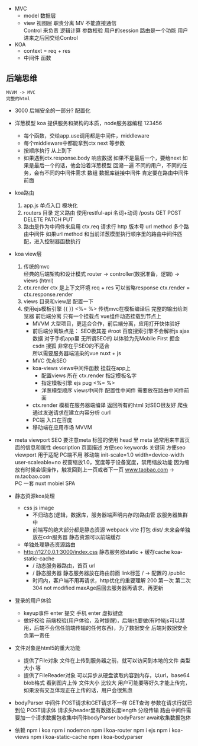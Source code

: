 - MVC
    - model 数据层
    - view 视图层
    职责分离 MV 不能直接通信  
    Control 来负责  逻辑计算 参数校验 用户的session
    路由是一个功能 用户进来之后回交给Control
- KOA
    - context = req + res
    - 中间件
        函数

## 后端思维
    MVVM -> MVC
    完整的html
- 3000
    后端安全的一部分?
    配置化

- 洋葱模型
    koa 提供服务和架构的本质，node服务器编程
    123456
    - 每个函数，交给app.use调用都是中间件，middleware
    - 每个middleware中都能拿到ctx next 等参数
    - 按顺序执行 从上到下
    - 如果遇到ctx.response.body 响应数据
        如果不是最后一个，要给next
        如果是最后一个的话，他会沿着洋葱模型 回溯一遍
        不同的用户，不同的任务，会有不同的中间件需求
        数组 数据库链接中间件 肯定要在路由中间件前面
    

- koa路由
    1. app.js  单点入口  模块化
    2. routers 目录 定义路由 
        使用restful-api 名词+动词
        /posts GET POST DELETE PATCH PUT
    3. 路由是作为中间件来启用
        ctx.req  请求行  http 版本号  url  method
        多个路由中间件
        如果url method 和当前洋葱模型执行顺序里的路由中间件匹配，进入控制器函数执行


- koa view层
    1. 传统的mvc  
        经典的后端架构和设计模式
        router -> controller(数据准备，逻辑) -> views (html)
    2. ctx.render
        ctx 是上下文环境 req + res
        可以省略response
        ctx.render = ctx.response.render
    3. views 目录和view层
        配置一下
    4. 使用ejs模板引擎
        {{  }}
        <%= %>
        传统mvc在模板编译后 完整的输出给浏览器
        前后端分离 只有一个挂载点 vue组件动态挂载到节点上
        - MVVM 大型项目，更适合合作，前后端分离，应用打开快体验好
        - 前后端分离缺点是：
            SEO极其差  #root  百度搜索引擎不会解析js ajax数据
            对于手机app里 无所谓SEO的 以体验为先Mobile First
            掘金 csdn 搜狐 非常在乎SEO的不适合  
            所以需要服务器端渲染的vue  nuxt + js
        - MVC 优点SEO
        - koa-views views中间件函数 挂载在app上
            - 配置views 所在
                ctx.render 指定模板名字
            - 指定模板引擎 ejs  pug
                <%= %>
            - 洋葱模型顺序 views中间件  配置性中间件 需要放在路由中间件前面
        - ctx.render
            模板在服务器端编译 返回所有的html 对SEO很友好
                爬虫通过发送请求在建立内容分析  curl
        - PC端 入口在百度
        - 移动端在应用市场  MVVM

- meta viewport
    SEO 要注意meta 标签的使用
    head 里 meta 通常用来丰富页面的信息和属性
    description 页面描述 方便seo 
    keywords 关键词 方便seo
    viewport  用于适配  PC端不用
    移动端 init-scale=1.0  width=device-width  user-scaleable=no   视窗缩放1.0，宽度等于设备宽度，禁用缩放功能
    因为缩放有时候会误操作，触发回到上一页或者下一页
    www.taobao.com -> m.taobao.com  
    PC 一套  nuxt
    mobiel SPA

- 静态资源koa处理
    - css js image
        - 不归动态(逻辑，数据库，服务器端声明内存的)路由管  放服务器集群中
        - 前端写的绝大部分都是静态资源 webpack vite 打包 dist/
            未来会单独放在cdn服务器   静态资源可以前端缓存
    - 单独处理静态资源路由  
    - http://127.0.0.1:3000/index.css 
        静态服务器static + 缓存cache koa-static-cache
        - / 动态服务器路由，首页  url
        - / 静态服务器  静态服务器放在路由前面  link标签
            / -> 配置的 /public
        - 时间内，客户端不用再请求，http优化的重要理解
            200 第一次
            第二次 304 not modified
            maxAge后回去服务器再请求，再更新

- 登录的用户体验
    - keyup事件 enter 提交  手机  enter  虚拟键盘
    - 做好校验
        前端校验(用户体验，及时提醒)，后端也要做(有时候js可以禁用，后端不会信任前端传输的任何东西)，为了数据安全
        后端对数据安全负第一责任

- 文件对象是html5的重大功能
    - 提供了File对象
        文件在上传到服务器之前，就可以访问到本地的文件 类型 大小 等
    - 提供了FileReader对象
        可以异步从硬盘读取内容到内存，以url，base64 blob格式
        看到图片上传
        文件大小 比较大 用户可能要等好久才能上传完，如果没有交互体现正在上传的话，用户会很焦虑

- bodyParser 中间件
    POST请求和GET请求不一样 
    GET查询 参数在请求行就已到位
    POST请求体 请求头header里有数据长度length 分段传输 路由中间件需要加一个请求数据包收集中间件bodyParser
    bodyParser await收集数据包体

- 依赖
    npm i koa
    npm i nodemon
    npm i koa-router
    npm i ejs
    npm i koa-views
    npm i koa-static-cache
    npm i koa-bodyparser
